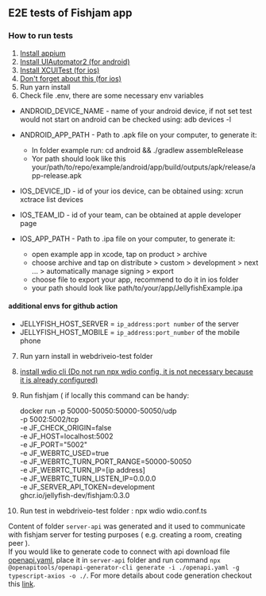 ## E2E tests of Fishjam app

### How to run tests

1. [Install appium](https://appium.io/docs/en/2.1/quickstart/install/)
2. [Install UIAutomator2 (for android)](https://appium.io/docs/en/2.1/quickstart/uiauto2-driver/)
3. [Install XCUITest (for ios)](https://appium.github.io/appium-xcuitest-driver/5.11/setup/#real-devices)
4. [Don't forget about this (for ios)](https://appium.github.io/appium-xcuitest-driver/5.11/real-device-config/)
5. Run yarn install
6. Check file .env, there are some necessary env variables

- ANDROID_DEVICE_NAME - name of your android device, if not set test would not start on android can be checked using:
  adb devices -l
- ANDROID_APP_PATH - Path to .apk file on your computer, to generate it:

  - In folder example run: cd android && ./gradlew assembleRelease
  - Yor path should look like this your/path/to/repo/example/android/app/build/outputs/apk/release/app-release.apk

- IOS_DEVICE_ID - id of your ios device, can be obtained using: xcrun xctrace list devices
- IOS_TEAM_ID - id of your team, can be obtained at apple developer page
- IOS_APP_PATH - Path to .ipa file on your computer, to generate it:
  - open example app in xcode, tap on product > archive
  - choose archive and tap on distribute > custom > development > next ... > automatically manage signing > export
  - choose file to export your app, recommend to do it in ios folder
  - your path should look like path/to/your/app/JellyfishExample.ipa

#### additional envs for github action

- JELLYFISH_HOST_SERVER = `ip_address:port number` of the server
- JELLYFISH_HOST_MOBILE = `ip_address:port_number` of the mobile phone

7. Run yarn install in webdriveio-test folder
8. [install wdio cli (Do not run npx wdio config, it is not necessary because it is already configured)](https://v6.webdriver.io/docs/clioptions.html)
9. Run fishjam ( if locally this command can be handy:

   docker run -p 50000-50050:50000-50050/udp \
   -p 5002:5002/tcp \
   -e JF_CHECK_ORIGIN=false \
   -e JF_HOST=localhost:5002 \
   -e JF_PORT="5002" \
   -e JF_WEBRTC_USED=true \
   -e JF_WEBRTC_TURN_PORT_RANGE=50000-50050 \
   -e JF_WEBRTC_TURN_IP=[ip address] \
   -e JF_WEBRTC_TURN_LISTEN_IP=0.0.0.0 \
   -e JF_SERVER_API_TOKEN=development \
   ghcr.io/jellyfish-dev/fishjam:0.3.0

10. Run test in webdriveio-test folder : npx wdio wdio.conf.ts

Content of folder `server-api` was generated and it used to communicate with fishjam server for testing purposes ( e.g. creating a room, creating peer ). <br>
If you would like to generate code to connect with api download file [openapi.yaml](https://fishjam-dev.github.io/fishjam-docs/for_developers/api_reference/rest_api), place it in `server-api` folder and run command `npx @openapitools/openapi-generator-cli generate -i ./openapi.yaml -g typescript-axios -o ./`. For more details about code generation checkout this [link](https://www.npmjs.com/package/@openapitools/openapi-generator-cli).
